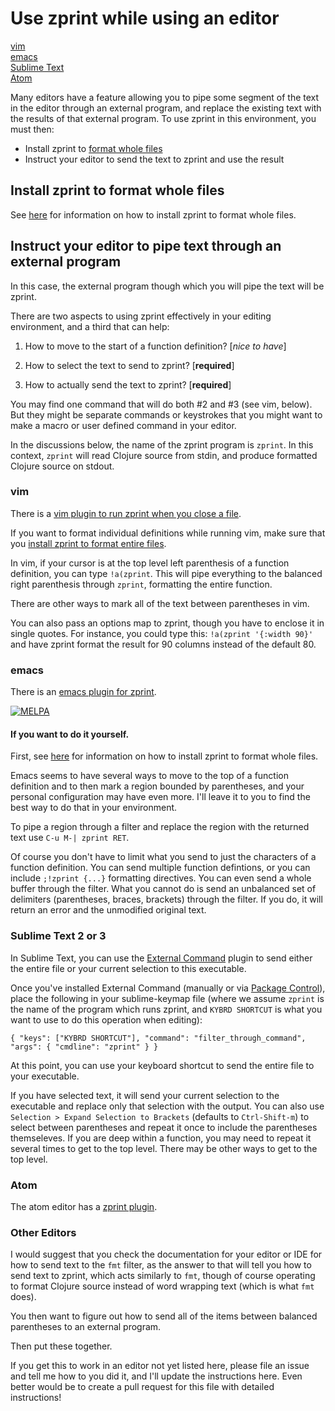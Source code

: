 # Use zprint while using an editor

[vim](#vim)  
[emacs](#emacs)  
[Sublime Text](#sublime-text-2-or-3)  
[Atom](#atom)  

Many editors have a feature allowing you to pipe some segment of the
text in the editor through an external program, and replace the existing
text with the results of that external program.  To use zprint in this 
environment, you must then:

  * Install zprint to [format whole files](./files.md)
  * Instruct your editor to send the text to zprint and use the result

## Install zprint to format whole files
See [here](./files.md) for information on how to install zprint
to format whole files.

## Instruct your editor to pipe text through an external program

In this case, the external program though which you will pipe the text
will be zprint.

There are two aspects to using zprint effectively in your editing
environment, and a third that can help:

  1. How to move to the start of a function definition? [_nice to have_]

  2. How to select the text to send to zprint? [__required__]

  3. How to actually send the text to zprint? [__required__]

You may find one command that will do both #2 and #3 (see vim,
below).  But they might be separate commands or keystrokes that you
might want to make a macro or user defined command in your editor.

In the discussions below, the name of the zprint program is `zprint`.
In this context, `zprint` will read Clojure source from stdin, and produce
formatted Clojure source on stdout.

### vim

There is a [vim plugin to run zprint when you close a file](https://github.com/bfontaine/zprint.vim).  

If you want to format individual definitions while running vim, make
sure that you [install zprint to format entire files](./files.md).

In vim, if your cursor is at the top level left parenthesis of a
function definition, you can type `!a(zprint`.
This will pipe everything to the balanced
right parenthesis through `zprint`, formatting the entire function.

There are other ways to mark all of the text between parentheses
in vim.

You can also pass an options map to zprint, though
you have to enclose it in single quotes.  For instance, you
could type this: `!a(zprint '{:width 90}'` and have
zprint format the result for 90 columns instead of the default 80.

### emacs

There is an [emacs plugin for zprint](https://github.com/pesterhazy/zprint-mode.el).

[![MELPA](https://melpa.org/packages/zprint-mode-badge.svg)](https://melpa.org/#/zprint-mode)

#### If you want to do it yourself.

First, see [here](./files.md) for information on how to install zprint
to format whole files.

Emacs seems to have several ways to move to the top of a function
definition and to then mark a region bounded by parentheses, 
and your personal configuration may have even more.  I'll leave
it to you to find the best way to do that in your environment.

To pipe a region through a filter and replace the region with the
returned text use `C-u M-| zprint RET`.

Of course you don't have to limit what you send to just the characters
of a function definition.  You can send multiple function defintions,
or you can include  `;!zprint {...}` formatting directives.  You can
even send a whole buffer through the filter.  What you cannot do is send
an unbalanced set of delimiters (parentheses, braces, brackets) through
the filter.  If you do, it will return an error and the unmodified original 
text.

### Sublime Text 2 or 3

In Sublime Text, you can use the 
[External Command](https://packagecontrol.io/packages/External%20Command)
plugin to send either the entire file or your current selection to this 
executable.

Once you've installed External Command (manually or via [Package
Control](https://packagecontrol.io)), place the following in your
sublime-keymap file (where we assume `zprint` is the name of the program
which runs zprint, and `KYBRD SHORTCUT` is what you want to use 
to do this operation when editing):

```
{ "keys": ["KYBRD SHORTCUT"], "command": "filter_through_command", "args": { "cmdline": "zprint" } }
``` 

At this point, you can use your keyboard shortcut to send the entire file to
your executable. 

If you have selected text, it will send your current selection to
the executable and replace only that selection with the output. You
can also use `Selection > Expand Selection to Brackets` (defaults
to `Ctrl-Shift-m`) to select between parentheses and repeat it once
to include the parentheses themseleves.  If you are deep within a
function, you may need to repeat it several times to get to the
top level.  There may be other ways to get to the top level.  

### Atom

The atom editor has a [zprint plugin](https://atom.io/packages/zprint-atom).


### Other Editors

I would suggest that you check the documentation for your editor or 
IDE for how to send text to the `fmt` filter, as the answer to that
will tell you how to send text to zprint, which acts similarly to `fmt`,
though of course operating to format Clojure source instead of word wrapping
text (which is what `fmt` does).  

You then want to figure out how to send all of the items between
balanced parentheses to an external program.

Then put these together.

If you get this to work in an editor not yet listed here, please file
an issue and tell me how to you did it, and I'll update the instructions
here.  Even better would be to create a pull request for this file with 
detailed instructions!

